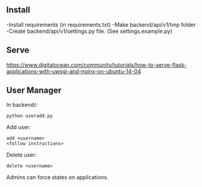 Install
-------

-Install requirements (in requirements.txt)
-Make backend/api/v1/tmp folder
-Create backend/api/v1/settings.py file. (See settings.example.py)

Serve
-----

https://www.digitalocean.com/community/tutorials/how-to-serve-flask-applications-with-uwsgi-and-nginx-on-ubuntu-14-04

User Manager
------------

In backend/:  

	python useradd.py  
Add user:  

	add <username>
	<follow instructions>  
Delete user:  

	delete <username>

Admins can force states on applications.

